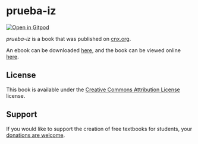 # prueba-iz

[![Open in Gitpod](https://gitpod.io/button/open-in-gitpod.svg)](https://gitpod.io/from-referrer/)

_prueba-iz_ is a book that was published on [cnx.org](https://cnx.org/).

An ebook can be downloaded [here](https://github.com/cnx-user-books/cnxbook-prueba-iz/releases/latest), and the book can be viewed online [here](https://github.com/cnx-user-books/cnxbook-prueba-iz/releases/latest).

## License
This book is available under the [Creative Commons Attribution License](./LICENSE) license.

## Support
If you would like to support the creation of free textbooks for students, your [donations are welcome](https://riceconnect.rice.edu/donation/support-openstax-banner).
